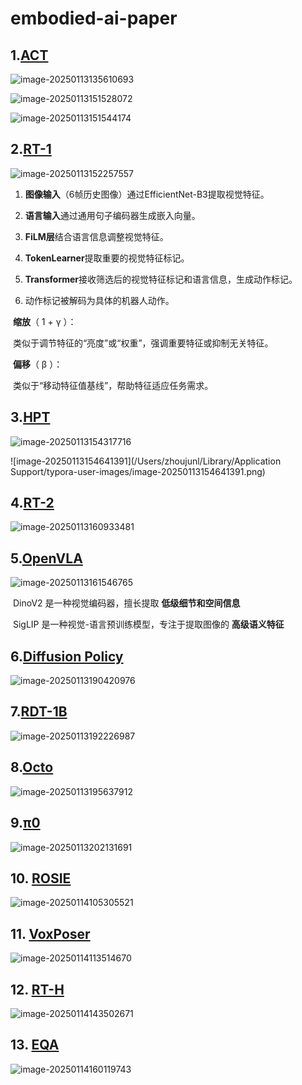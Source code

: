 # embodied-ai-paper

## 1.[ACT](https://ar5iv.labs.arxiv.org/html/2304.13705?_immersive_translate_auto_translate=1)

![image-20250113135610693](./pictures/image1.jpg)

![image-20250113151528072](./pictures/image-1.1.jpg)



![image-20250113151544174](./pictures/image-1.2.jpg)

## 2.[RT-1](https://arxiv.org/html/2212.06817?_immersive_translate_auto_translate=1)

![image-20250113152257557](./pictures/image2.jpg)

1.	**图像输入**（6帧历史图像）通过EfficientNet-B3提取视觉特征。

2. **语言输入**通过通用句子编码器生成嵌入向量。

3. **FiLM层**结合语言信息调整视觉特征。

4. **TokenLearner**提取重要的视觉特征标记。

5. **Transformer**接收筛选后的视觉特征标记和语言信息，生成动作标记。

6. 动作标记被解码为具体的机器人动作。

​	**缩放**（ 1 +  γ ）：

​	类似于调节特征的“亮度”或“权重”，强调重要特征或抑制无关特征。

​	**偏移**（ β ）：

​	类似于“移动特征值基线”，帮助特征适应任务需求。



## 3.[HPT](https://arxiv.org/html/2409.20537?_immersive_translate_auto_translate=1)

![image-20250113154317716](./pictures/image3.jpg)

![image-20250113154641391](/Users/zhoujunl/Library/Application Support/typora-user-images/image-20250113154641391.png)



## 4.[RT-2](https://ar5iv.labs.arxiv.org/html/2307.15818?_immersive_translate_auto_translate=1)

![image-20250113160933481](./pictures/image4.jpg)



## 5.[OpenVLA](https://arxiv.org/html/2406.09246?_immersive_translate_auto_translate=1)

![image-20250113161546765](./pictures/image5.jpg)

​	DinoV2 是一种视觉编码器，擅长提取 **低级细节和空间信息**

​    SigLIP 是一种视觉-语言预训练模型，专注于提取图像的 **高级语义特征**

## 6.[Diffusion Policy](https://ar5iv.labs.arxiv.org/html/2303.04137v4?_immersive_translate_auto_translate=1)

![image-20250113190420976](./pictures/image6.jpg)



## 7.[RDT-1B](https://arxiv.org/html/2410.07864?_immersive_translate_auto_translate=1)

![image-20250113192226987](./pictures/image7.jpg)



## 8.[Octo](https://arxiv.org/html/2405.12213?_immersive_translate_auto_translate=1)

![image-20250113195637912](./pictures/image8.jpg)

## 9.[π0](https://arxiv.org/html/2410.24164?_immersive_translate_auto_translate=1)

![image-20250113202131691](./pictures/image9.jpg)

## 10. [ROSIE](https://ar5iv.labs.arxiv.org/html/2302.11550?_immersive_translate_auto_translate=1)

![image-20250114105305521](./pictures/image10.jpg)

## 11. [VoxPoser](https://ar5iv.labs.arxiv.org/html/2307.05973?_immersive_translate_auto_translate=1)

![image-20250114113514670](./pictures/image11.jpg)

## 12. [RT-H](https://arxiv.org/html/2403.01823?_immersive_translate_auto_translate=1)

![image-20250114143502671](./pictures/image12.jpg)



## 13. [EQA](https://arxiv.org/html/2403.15941?_immersive_translate_auto_translate=1)

![image-20250114160119743](./pictures/image13.jpg)

